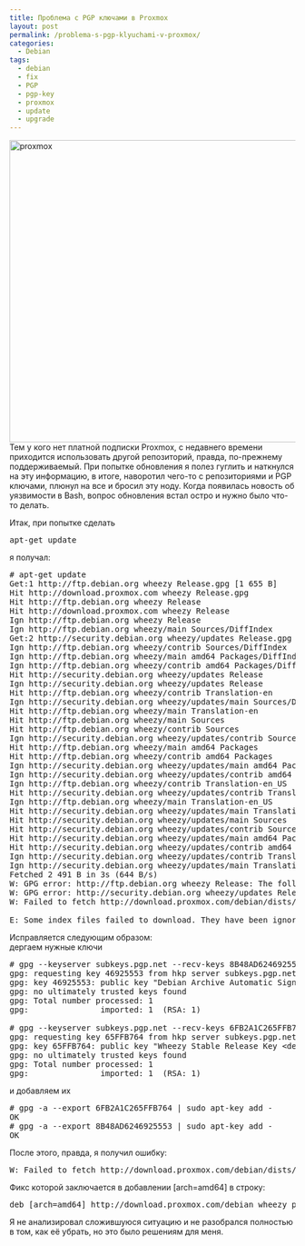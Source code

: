 ```yaml
---
title: Проблема с PGP ключами в Proxmox
layout: post
permalink: /problema-s-pgp-klyuchami-v-proxmox/
categories:
  - Debian
tags:
  - debian
  - fix
  - PGP
  - pgp-key
  - proxmox
  - update
  - upgrade
---
```

<a href="http://doam.ru/wp-content/uploads/2014/10/proxmox.png" rel="lightbox[976]" title="proxmox"><img class="aligncenter wp-image-978 size-full" src="http://doam.ru/wp-content/uploads/2014/10/proxmox.png" alt="proxmox" width="800" height="532" /></a>Тем у кого нет платной подписки Proxmox, с недавнего времени приходится использовать другой репозиторий, правда, по-прежнему поддерживаемый. При попытке обновления я полез гуглить и наткнулся на эту информацию, в итоге, наворотил чего-то с репозиториями и PGP ключами, плюнул на все и бросил эту ноду. Когда появилась новость об уязвимости в Bash, вопрос обновления встал остро и нужно было что-то делать.<!--more-->

Итак, при попытке сделать

<pre>apt-get update</pre>

я получал:

<pre># apt-get update
Get:1 http://ftp.debian.org wheezy Release.gpg [1 655 B]
Hit http://download.proxmox.com wheezy Release.gpg
Hit http://ftp.debian.org wheezy Release
Hit http://download.proxmox.com wheezy Release
Ign http://ftp.debian.org wheezy Release
Ign http://ftp.debian.org wheezy/main Sources/DiffIndex
Get:2 http://security.debian.org wheezy/updates Release.gpg [836 B]
Ign http://ftp.debian.org wheezy/contrib Sources/DiffIndex
Ign http://ftp.debian.org wheezy/main amd64 Packages/DiffIndex
Ign http://ftp.debian.org wheezy/contrib amd64 Packages/DiffIndex
Hit http://security.debian.org wheezy/updates Release
Ign http://security.debian.org wheezy/updates Release
Hit http://ftp.debian.org wheezy/contrib Translation-en
Ign http://security.debian.org wheezy/updates/main Sources/DiffIndex
Hit http://ftp.debian.org wheezy/main Translation-en
Hit http://ftp.debian.org wheezy/main Sources
Hit http://ftp.debian.org wheezy/contrib Sources
Ign http://security.debian.org wheezy/updates/contrib Sources/DiffIndex
Hit http://ftp.debian.org wheezy/main amd64 Packages
Hit http://ftp.debian.org wheezy/contrib amd64 Packages
Ign http://security.debian.org wheezy/updates/main amd64 Packages/DiffIndex
Ign http://security.debian.org wheezy/updates/contrib amd64 Packages/DiffIndex
Ign http://ftp.debian.org wheezy/contrib Translation-en_US
Hit http://security.debian.org wheezy/updates/contrib Translation-en
Ign http://ftp.debian.org wheezy/main Translation-en_US
Hit http://security.debian.org wheezy/updates/main Translation-en
Hit http://security.debian.org wheezy/updates/main Sources
Hit http://security.debian.org wheezy/updates/contrib Sources
Hit http://security.debian.org wheezy/updates/main amd64 Packages
Hit http://security.debian.org wheezy/updates/contrib amd64 Packages
Ign http://security.debian.org wheezy/updates/contrib Translation-en_US
Ign http://security.debian.org wheezy/updates/main Translation-en_US
Fetched 2 491 B in 3s (644 B/s)
W: GPG error: http://ftp.debian.org wheezy Release: The following signatures couldn't be verified because the public key is not available: NO_PUBKEY 8B48AD6246925553 NO_PUBKEY 6FB2A1C265FFB764
W: GPG error: http://security.debian.org wheezy/updates Release: The following signatures couldn't be verified because the public key is not available: NO_PUBKEY 8B48AD6246925553
W: Failed to fetch http://download.proxmox.com/debian/dists/wheezy/Release Unable to find expected entry 'pve-no-subscription/source/Sources' in Release file (Wrong sources.list entry or malformed file)

E: Some index files failed to download. They have been ignored, or old ones used instead.
</pre>

Исправляется следующим образом:  
дергаем нужные ключи

<pre># gpg --keyserver subkeys.pgp.net --recv-keys 8B48AD6246925553
gpg: requesting key 46925553 from hkp server subkeys.pgp.net
gpg: key 46925553: public key "Debian Archive Automatic Signing Key (7.0/wheezy) &lt;ftpmaster@debian.org&gt;" imported
gpg: no ultimately trusted keys found
gpg: Total number processed: 1
gpg:               imported: 1  (RSA: 1)

# gpg --keyserver subkeys.pgp.net --recv-keys 6FB2A1C265FFB764
gpg: requesting key 65FFB764 from hkp server subkeys.pgp.net
gpg: key 65FFB764: public key "Wheezy Stable Release Key &lt;debian-release@lists.debian.org&gt;" imported
gpg: no ultimately trusted keys found
gpg: Total number processed: 1
gpg:               imported: 1  (RSA: 1)
</pre>

и добавляем их

<pre># gpg -a --export 6FB2A1C265FFB764 | sudo apt-key add -
OK
# gpg -a --export 8B48AD6246925553 | sudo apt-key add -
OK
</pre>

После этого, правда, я получил ошибку:

<pre>W: Failed to fetch http://download.proxmox.com/debian/dists/wheezy/Release  Unable to find expected entry 'pve-no-subscription/source/Sources' in Release file (Wrong sources.list entry or malformed file)
</pre>

Фикс которой заключается в добавлении [arch=amd64] в строку:

<pre>deb [arch=amd64] http://download.proxmox.com/debian wheezy pve-no-subscription
</pre>

Я не анализировал сложившуюся ситуацию и не разобрался полностью в том, как её убрать, но это было решениям для меня.